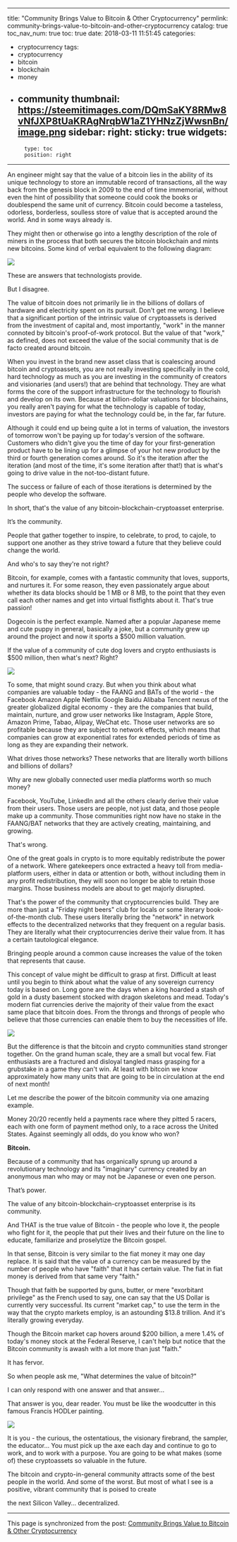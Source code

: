 
---
title: "Community Brings Value to Bitcoin & Other Cryptocurrency"
permlink: community-brings-value-to-bitcoin-and-other-cryptocurrency
catalog: true
toc_nav_num: true
toc: true
date: 2018-03-11 11:51:45
categories:
- cryptocurrency
tags:
- cryptocurrency
- bitcoin
- blockchain
- money
- community
thumbnail: https://steemitimages.com/DQmSaKY8RMw8vNfJXP8tUaKRAgNrqbW1aZ1YHNzZjWwsnBn/image.png
sidebar:
    right:
        sticky: true
widgets:
    -
        type: toc
        position: right
---


An engineer might say that the value of a bitcoin lies in the ability of its unique technology to store an immutable record of transactions, all the way back from the genesis block in 2009 to the end of time immemorial, without even the hint of possibility that someone could cook the books or doublespend the same unit of currency. Bitcoin could become a tasteless, odorless, borderless, soulless store of value that is accepted around the world. And in some ways already is.

They might then or otherwise go into a lengthy description of the role of miners in the process that both secures the bitcoin blockchain and mints new bitcoins. Some kind of verbal equivalent to the following diagram:

![](https://steemitimages.com/DQmSaKY8RMw8vNfJXP8tUaKRAgNrqbW1aZ1YHNzZjWwsnBn/image.png)

These are answers that technologists provide.

But I disagree.

The value of bitcoin does not primarily lie in the billions of dollars of hardware and electricity spent on its pursuit. Don't get me wrong. I believe that a significant portion of the intrinsic value of cryptoassets is derived from the investment of capital and, most importantly, "work" in the manner connoted by bitcoin's proof-of-work protocol. But the value of that "work," as defined, does not exceed the value of the social community that is de facto created around bitcoin.

When you invest in the brand new asset class that is coalescing around bitcoin and cryptoassets, you are not really investing specifically in the cold, hard technology as much as you are investing in the community of creators and visionaries (and users!) that are behind that technology. They are what forms the core of the support infrastructure for the technology to flourish and develop on its own. Because at billion-dollar valuations for blockchains, you really aren't paying for what the technology is capable of today, investors are paying for what the technology could be, in the far, far future.

Although it could end up being quite a lot in terms of valuation, the investors of tomorrow won't be paying up for today's version of the software. Customers who didn't give you the time of day for your first-generation product have to be lining up for a glimpse of your hot new product by the third or fourth generation comes around. So it's the iteration after the iteration (and most of the time, it's some iteration after that!) that is what's going to drive value in the not-too-distant future.

The success or failure of each of those iterations is determined by the people who develop the software.

In short, that's the value of any bitcoin-blockchain-cryptoasset enterprise.

It’s the community.

People that gather together to inspire, to celebrate, to prod, to cajole, to support one another as they strive toward a future that they believe could change the world.

And who's to say they're not right?

Bitcoin, for example, comes with a fantastic community that loves, supports, and nurtures it. For some reason, they even passionately argue about whether its data blocks should be 1 MB or 8 MB, to the point that they even call each other names and get into virtual fistfights about it. That's true passion!

Dogecoin is the perfect example. Named after a popular Japanese meme and cute puppy in general, basically a joke, but a community grew up around the project and now it sports a $500 million valuation.

If the value of a community of cute dog lovers and crypto enthusiasts is $500 million, then what's next? Right?

![](https://steemitimages.com/DQmQG89NyQdL3KqVWuE3PT1mMKaEj3kEhbtzVBZMUvnvSKs/image.png)

To some, that might sound crazy. But when you think about what companies are valuable today - the FAANG and BATs of the world - the Facebook Amazon Apple Netflix Google Baidu Alibaba Tencent nexus of the greater globalized digital economy - they are the companies that build, maintain, nurture, and grow user networks like Instagram, Apple Store, Amazon Prime, Tabao, Alipay, WeChat etc. Those user networks are so profitable because they are subject to network effects, which means that companies can grow at exponential rates for extended periods of time as long as they are expanding their network.

What drives those networks? These networks that are literally worth billions and billions of dollars?

Why are new globally connected user media platforms worth so much money?

Facebook, YouTube, LinkedIn and all the others clearly derive their value from their users. Those users are people, not just data, and those people make up a community. Those communities right now have no stake in the FAANG/BAT networks that they are actively creating, maintaining, and growing.

That's wrong.

One of the great goals in crypto is to more equitably redistribute the power of a network. Where gatekeepers once extracted a heavy toll from media-platform users, either in data or attention or both, without including them in any profit redistribution, they will soon no longer be able to retain those margins. Those business models are about to get majorly disrupted.

That's the power of the community that cryptocurrencies build. They are more than just a "Friday night beers" club for locals or some literary book-of-the-month club. These users literally bring the "network" in network effects to the decentralized networks that they frequent on a regular basis. They are literally what their cryptocurrencies derive their value from. It has a certain tautological elegance.

Bringing people around a common cause increases the value of the token that represents that cause.

This concept of value might be difficult to grasp at first. Difficult at least until you begin to think about what the value of any sovereign currency today is based on. Long gone are the days when a king hoarded a stash of gold in a dusty basement stocked with dragon skeletons and mead. Today's modern fiat currencies derive the majority of their value from the exact same place that bitcoin does. From the throngs and throngs of people who believe that those currencies can enable them to buy the necessities of life.

![](https://steemitimages.com/DQmct4jbLQrd72qUJY8kMmjwKTUovzQu2ZKFnhFxZLY4RK2/image.png)

But the difference is that the bitcoin and crypto communities stand stronger together. On the grand human scale, they are a small but vocal few. Fiat enthusiasts are a fractured and disloyal tangled mass grasping for a grubstake in a game they can't win. At least with bitcoin we know approximately how many units that are going to be in circulation at the end of next month!

Let me describe the power of the bitcoin community via one amazing example.

Money 20/20 recently held a payments race where they pitted 5 racers, each with one form of payment method only, to a race across the United States. Against seemingly all odds, do you know who won?

**Bitcoin.**

Because of a community that has organically sprung up around a revolutionary technology and its "imaginary" currency created by an anonymous man who may or may not be Japanese or even one person.

That’s power.

The value of any bitcoin-blockchain-cryptoasset enterprise is its community.

And THAT is the true value of Bitcoin - the people who love it, the people who fight for it, the people that put their lives and their future on the line to educate, familiarize and proselytize the Bitcoin gospel.

In that sense, Bitcoin is very similar to the fiat money it may one day replace. It is said that the value of a currency can be measured by the number of people who have "faith" that it has certain value. The fiat in fiat money is derived from that same very "faith."

Though that faith be supported by guns, butter, or mere "exorbitant privilege" as the French used to say, one can say that the US Dollar is currently very successful. Its current "market cap," to use the term in the way that the crypto markets employ, is an astounding $13.8 trillion. And it's literally growing everyday.

Though the Bitcoin market cap hovers around $200 billion, a mere 1.4% of today's money stock at the Federal Reserve, I can't help but notice that the Bitcoin community is awash with a lot more than just "faith."

It has fervor.

So when people ask me, "What determines the value of bitcoin?"

I can only respond with one answer and that answer...

That answer is you, dear reader. You must be like the woodcutter in this famous Francis HODLer painting.

![](https://steemitimages.com/DQmW58gNw5naCAFmtZwuKaGKQoExQBS9JFFTzMoJjpHko7E/image.png)

It is you - the curious, the ostentatious, the visionary firebrand, the sampler, the educator…  You must pick up the axe each day and continue to go to work, and to work with a purpose. You are going to be what makes (some of) these cryptoassets so valuable in the future.

The bitcoin and crypto-in-general community attracts some of the best people in the world. And some of the worst. But most of what I see is a positive, vibrant community that is poised to create

the next Silicon Valley... decentralized.

- - -

This page is synchronized from the post: [Community Brings Value to Bitcoin & Other Cryptocurrency](https://steemit.com/@shanghaipreneur/community-brings-value-to-bitcoin-and-other-cryptocurrency)
